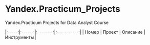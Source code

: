 # Yandex.Practicum_Projects
Yandex.Practicum Projects for Data Analyst Course


|:-----:|:------:|:--------:|:-----------:|
| Номер | Проект | Описание | Инструменты |
